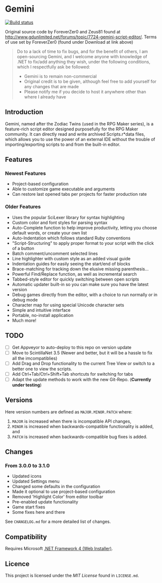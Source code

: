 # Gemini
[![Build status](https://ci.appveyor.com/api/projects/status/slt527oxp8ey995f/branch/master?svg=true)](https://ci.appveyor.com/project/revam/gemini/branch/master)

Original source code by ForeverZer0 and Zeus81 found at http://www.gdunlimited.net/forums/topic/7724-gemini-script-editor/.
Terms of use set by ForeverZer0 (found under Download at link above)
> Do to a lack of time to fix bugs, and for the benefit of others, I am open-sourcing Gemini, and I welcome anyone with knowledge of .NET to fix/add anything they wish, under the following conditions, which I respectfully ask be followed:
> - Gemini is to remain non-commercial
> - Original credit is to be given, although feel free to add yourself for any changes that are made
> - Please notify me if you decide to host it anywhere other than where I already have

## Introduction
Gemini, named after the Zodiac Twins (used in the RPG Maker series), is a feature-rich script editor designed purposefully for the RPG Maker community. It can directly read and write archived Scripts.r*data files, which allows you to use the power of an external IDE without the trouble of importing/exporting scripts to and from the built-in editor.

## Features

### Newest Features
- Project-based configuration
- Able to customize game executable and arguments
- Can restore last opened tabs per projects for faster production rate

### Older Features
- Uses the popular SciLexer library for syntax highlighting
- Custom color and font styles for parsing syntax
- Auto-Complete function to help improve productivity, letting you choose default words, or create your own list
- Auto-Indentation which follows standard Ruby conventions
- "Script-Structuring" to apply proper format to your script with the click of a button
- Batch comment/uncomment selected lines
- Line highlighter with custom style as an added visual guide
- Indentation guides for easily seeing the start/end of blocks
- Brace-matching for tracking down the elusive missing parenthesis...
- Powerful Find/Replace function, as well as incremental search
- Tabbed-style editor for quickly switching between open scripts
- Automatic updater built-in so you can make sure you have the latest version
- Debug games directly from the editor, with a choice to run normally or in debug mode
- Character map for using special Unicode character sets
- Simple and intuitive interface
- Portable, no-install application
- Much more!

## TODO
- [ ] Get Appveyor to auto-deploy to this repo on version update
- [ ] Move to ScintillaNet 3.5 (Newer and better, but it will be a hassle to fix all the imcompatiblies)
- [ ] Add Drag and Drop functionality to the current Tree View or switch to a better one to view the scripts.
- [ ] Add Ctrl+Tab/Ctrl+Shift+Tab shortcuts for switching for tabs
- [ ] Adapt the update methods to work with the new Git-Repo. (**Currently under testing**)

## Versions
Here version numbers are defined as `MAJOR.MINOR.PATCH` where:

1. `MAJOR` is increased when there is incompatible API changes,
2. `MINOR` is increased when backwards-compatible functionality is added, and
3. `PATCH` is increased when backwards-compatible bug fixes is added.

## Changes

### From 3.0.0 to 3.1.0
- Updated icons
- Updated Settings menu
- Changed some defaults in the configuration
- Made it optional to use project-based configuration
- Removed 'Highlight Color' from editor toolbar
- Pre-enabled update functionality
- Game start fixes
- Some fixes here and there

See `CHANGELOG.md` for a more detailed list of changes.

## Compatibility
Requires Microsoft [.NET Framework 4 (Web Installer)](http://www.microsoft.com/en-us/download/details.aspx?id=17851).

## Licence
This project is licensed under the _MIT License_ found in `LICENSE.md`.
